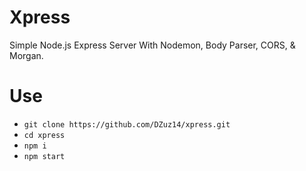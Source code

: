 # Xpress
Simple Node.js Express Server With Nodemon, Body Parser, CORS, & Morgan.

# Use

- `git clone https://github.com/DZuz14/xpress.git`
- `cd xpress`
- `npm i`
- `npm start`
